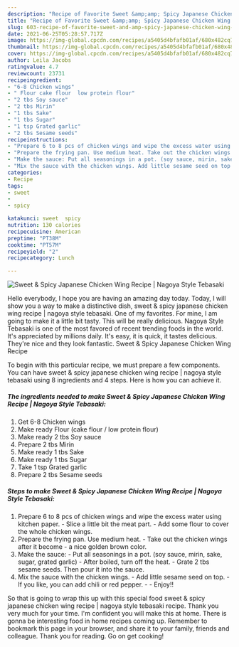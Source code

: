 ```yaml
---
description: "Recipe of Favorite Sweet &amp;amp; Spicy Japanese Chicken Wing Recipe | Nagoya Style Tebasaki"
title: "Recipe of Favorite Sweet &amp;amp; Spicy Japanese Chicken Wing Recipe | Nagoya Style Tebasaki"
slug: 603-recipe-of-favorite-sweet-and-amp-spicy-japanese-chicken-wing-recipe-nagoya-style-tebasaki
date: 2021-06-25T05:28:57.717Z
image: https://img-global.cpcdn.com/recipes/a5405d4bfafb01af/680x482cq70/sweet-spicy-japanese-chicken-wing-recipe-nagoya-style-tebasaki-recipe-main-photo.jpg
thumbnail: https://img-global.cpcdn.com/recipes/a5405d4bfafb01af/680x482cq70/sweet-spicy-japanese-chicken-wing-recipe-nagoya-style-tebasaki-recipe-main-photo.jpg
cover: https://img-global.cpcdn.com/recipes/a5405d4bfafb01af/680x482cq70/sweet-spicy-japanese-chicken-wing-recipe-nagoya-style-tebasaki-recipe-main-photo.jpg
author: Leila Jacobs
ratingvalue: 4.7
reviewcount: 23731
recipeingredient:
- "6-8 Chicken wings"
- " Flour cake flour  low protein flour"
- "2 tbs Soy sauce"
- "2 tbs Mirin"
- "1 tbs Sake"
- "1 tbs Sugar"
- "1 tsp Grated garlic"
- "2 tbs Sesame seeds"
recipeinstructions:
- "Prepare 6 to 8 pcs of chicken wings and wipe the excess water using kitchen paper. Slice a little bit the meat part. Add some flour to cover the whole chicken wings."
- "Prepare the frying pan. Use medium heat. Take out the chicken wings after it become  a nice golden brown color."
- "Make the sauce: Put all seasonings in a pot. (soy sauce, mirin, sake, sugar, grated garlic) After boiled, turn off the heat. Grate 2 tbs sesame seeds. Then pour it into the sauce."
- "Mix the sauce with the chicken wings. Add little sesame seed on top. If you like, you can add chili or red pepper.  Enjoy!!"
categories:
- Recipe
tags:
- sweet
- 
- spicy

katakunci: sweet  spicy 
nutrition: 130 calories
recipecuisine: American
preptime: "PT38M"
cooktime: "PT57M"
recipeyield: "2"
recipecategory: Lunch

---
```



![Sweet &amp; Spicy Japanese Chicken Wing Recipe | Nagoya Style Tebasaki](https://img-global.cpcdn.com/recipes/a5405d4bfafb01af/680x482cq70/sweet-spicy-japanese-chicken-wing-recipe-nagoya-style-tebasaki-recipe-main-photo.jpg)

Hello everybody, I hope you are having an amazing day today. Today, I will show you a way to make a distinctive dish, sweet &amp; spicy japanese chicken wing recipe | nagoya style tebasaki. One of my favorites. For mine, I am going to make it a little bit tasty. This will be really delicious.
 Nagoya Style Tebasaki is one of the most favored of recent trending foods in the world. It's appreciated by millions daily. It's easy, it is quick, it tastes delicious. They're nice and they look fantastic. Sweet &amp; Spicy Japanese Chicken Wing Recipe 


To begin with this particular recipe, we must prepare a few components. You can have sweet &amp; spicy japanese chicken wing recipe | nagoya style tebasaki using 8 ingredients and 4 steps. Here is how you can achieve it.

<!--inarticleads1-->

##### The ingredients needed to make Sweet &amp; Spicy Japanese Chicken Wing Recipe | Nagoya Style Tebasaki:

1. Get 6-8 Chicken wings
1. Make ready  Flour (cake flour / low protein flour)
1. Make ready 2 tbs Soy sauce
1. Prepare 2 tbs Mirin
1. Make ready 1 tbs Sake
1. Make ready 1 tbs Sugar
1. Take 1 tsp Grated garlic
1. Prepare 2 tbs Sesame seeds




<!--inarticleads2-->

##### Steps to make Sweet &amp; Spicy Japanese Chicken Wing Recipe | Nagoya Style Tebasaki:

1. Prepare 6 to 8 pcs of chicken wings and wipe the excess water using kitchen paper. - Slice a little bit the meat part. - Add some flour to cover the whole chicken wings.
1. Prepare the frying pan. Use medium heat. - Take out the chicken wings after it become  - a nice golden brown color.
1. Make the sauce: - Put all seasonings in a pot. (soy sauce, mirin, sake, sugar, grated garlic) - After boiled, turn off the heat. - Grate 2 tbs sesame seeds. Then pour it into the sauce.
1. Mix the sauce with the chicken wings. - Add little sesame seed on top. - If you like, you can add chili or red pepper. -  - Enjoy!!




So that is going to wrap this up with this special food sweet &amp; spicy japanese chicken wing recipe | nagoya style tebasaki recipe. Thank you very much for your time. I'm confident you will make this at home. There is gonna be interesting food in home recipes coming up. Remember to bookmark this page in your browser, and share it to your family, friends and colleague. Thank you for reading. Go on get cooking!
